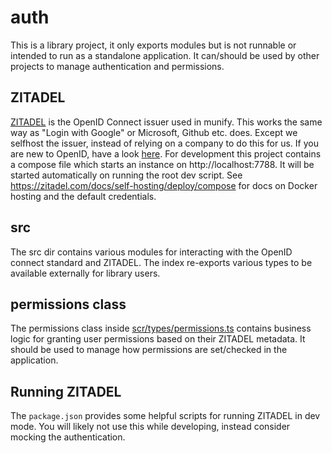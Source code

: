 # auth
This is a library project, it only exports modules but is not runnable or intended to run as a standalone application. It can/should be used by other projects to manage authentication and permissions.

## ZITADEL
[ZITADEL](https://zitadel.com/) is the OpenID Connect issuer used in munify. This works the same way as "Login with Google" or Microsoft, Github etc. does. Except we selfhost the issuer, instead of relying on a company to do this for us.
If you are new to OpenID, have a look [here](https://openid.net/developers/how-connect-works/). For development this project contains a compose file which starts an instance on http://localhost:7788. It will be started automatically on running the root dev script. See https://zitadel.com/docs/self-hosting/deploy/compose for docs on Docker hosting and the default credentials.

## src
The src dir contains various modules for interacting with the OpenID connect standard and ZITADEL. The index re-exports various types to be available externally for library users.

## permissions class
The permissions class inside [scr/types/permissions.ts](./src/types/permissions.ts) contains business logic for granting user permissions based on their ZITADEL metadata. It should be used to manage how permissions are set/checked in the application.

## Running ZITADEL
The `package.json` provides some helpful scripts for running ZITADEL in dev mode. You will likely not use this while developing, instead consider mocking the authentication.